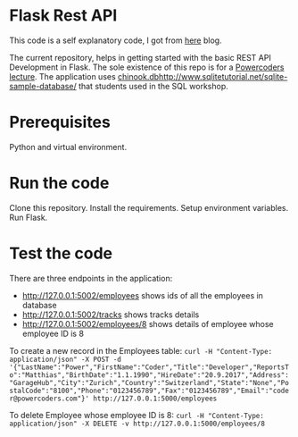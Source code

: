 # Flask Rest API

This code is a self explanatory code, I got from [here](https://www.codementor.io/sagaragarwal94/building-a-basic-restful-api-in-python-58k02xsiq) blog. 

The current repository, helps in getting started with the basic REST API Development in Flask. The sole existence of this repo is for a [Powercoders lecture](http://powercoders.org/). The application uses [chinook.db]()http://www.sqlitetutorial.net/sqlite-sample-database/ that students used in the SQL workshop.

# Prerequisites

Python and virtual environment.

# Run the code

Clone this repository.
Install the requirements.
Setup environment variables.
Run Flask.

# Test the code
There are three endpoints in the application:

+ http://127.0.0.1:5002/employees shows ids of all the employees in database
+ http://127.0.0.1:5002/tracks shows tracks details
+ http://127.0.0.1:5002/employees/8 shows details of employee whose employee ID is 8

To create a new record in the Employees table:
```curl -H "Content-Type: application/json" -X POST -d '{"LastName":"Power","FirstName":"Coder","Title":"Developer","ReportsTo":"Matthias","BirthDate":"1.1.1990","HireDate":"20.9.2017","Address":"GarageHub","City":"Zurich","Country":"Switzerland","State":"None","PostalCode":"8100","Phone":"0123456789","Fax":"0123456789","Email":"coder@powercoders.com"}' http://127.0.0.1:5000/employees```

To delete Employee whose employee ID is 8:
```curl -H "Content-Type: application/json" -X DELETE -v http://127.0.0.1:5000/employees/8```











